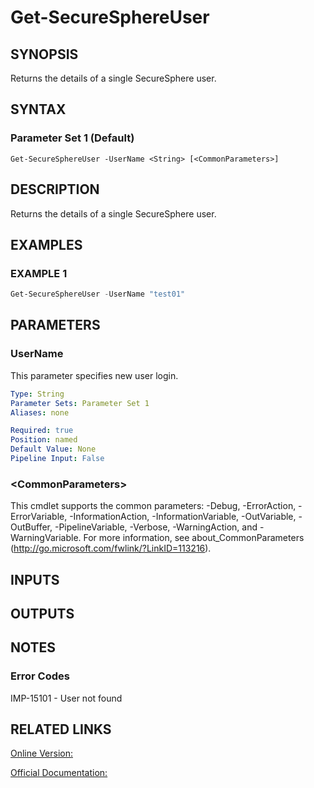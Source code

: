 ﻿# Get-SecureSphereUser

## SYNOPSIS
Returns the details of a single SecureSphere user.

## SYNTAX

### Parameter Set 1 (Default)
```
Get-SecureSphereUser -UserName <String> [<CommonParameters>]
```

## DESCRIPTION
Returns the details of a single SecureSphere user.

## EXAMPLES

### EXAMPLE 1

```powershell
Get-SecureSphereUser -UserName "test01"
```

## PARAMETERS

### UserName
This parameter specifies new user login.

```yaml
Type: String
Parameter Sets: Parameter Set 1
Aliases: none

Required: true
Position: named
Default Value: None
Pipeline Input: False
```

### \<CommonParameters\>
This cmdlet supports the common parameters: -Debug, -ErrorAction, -ErrorVariable, -InformationAction, -InformationVariable, -OutVariable, -OutBuffer, -PipelineVariable, -Verbose, -WarningAction, and -WarningVariable. For more information, see about_CommonParameters (http://go.microsoft.com/fwlink/?LinkID=113216).

## INPUTS

## OUTPUTS

## NOTES

### Error Codes
IMP-15101 - User not found

## RELATED LINKS

[Online Version:](https://github.com/akshinmustafayev/Documentation/MD)

[Official Documentation:](https://docs.imperva.com/bundle/v13.6-api-reference-guide/page/70115.htm)



